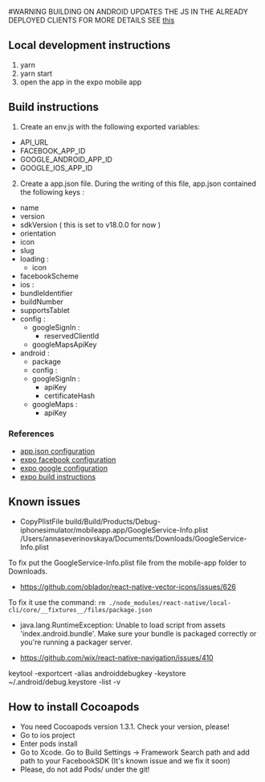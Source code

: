 #WARNING
BUILDING ON ANDROID UPDATES THE JS IN THE ALREADY DEPLOYED CLIENTS
FOR MORE DETAILS SEE [this](https://expo.canny.io/feature-requests/p/support-isremotejsenabled-on-android)

## Local development instructions

1. yarn
2. yarn start
3. open the app in the expo mobile app

## Build instructions
1. Create an env.js with the following exported variables: 
  - API_URL
  - FACEBOOK_APP_ID
  - GOOGLE_ANDROID_APP_ID
  - GOOGLE_IOS_APP_ID
2. Create a app.json file. During the writing of this file, app.json contained the following keys :
  - name
  - version
  - sdkVersion ( this is set to v18.0.0 for now )
  - orientation
  - icon
  - slug
  - loading :
    - icon
  - facebookScheme
  - ios :
   - bundleIdentifier
   - buildNumber
   - supportsTablet
   - config :
      - googleSignIn :
        - reservedClientId
      - googleMapsApiKey
  - android :
    - package
    - config :
    - googleSignIn :
      - apiKey
      - certificateHash
    - googleMaps :
      - apiKey

### References
 - [app.json configuration](https://docs.expo.io/versions/v18.0.0/guides/configuration.html)
 - [expo facebook configuration](https://docs.expo.io/versions/v18.0.0/sdk/facebook.html)
 - [expo google configuration](https://docs.expo.io/versions/v18.0.0/sdk/google.html)
 - [expo build instructions](https://docs.expo.io/versions/v18.0.0/guides/building-standalone-apps.html)
 
## Known issues

* CopyPlistFile build/Build/Products/Debug-iphonesimulator/mobileapp.app/GoogleService-Info.plist /Users/annaseverinovskaya/Documents/Downloads/GoogleService-Info.plist

To fix put the GoogleService-Info.plist file from the mobile-app folder to Downloads.

* https://github.com/oblador/react-native-vector-icons/issues/626

To fix it use the command:
`rm ./node_modules/react-native/local-cli/core/__fixtures__/files/package.json`



* java.lang.RuntimeException: Unable to load script from assets 'index.android.bundle'. Make sure your bundle is packaged correctly or you're running a packager server.



* https://github.com/wix/react-native-navigation/issues/410


keytool -exportcert -alias androiddebugkey -keystore ~/.android/debug.keystore -list -v

## How to install Cocoapods

* You need Cocoapods  version 1.3.1. Check your version, please!
* Go to ios project 
* Enter pods install
* Go to Xcode. Go to Build Settings -> Framework Search path and add path to your FacebookSDK (It's known issue and we fix it soon)
* Please, do not add Pods/ under the git!


